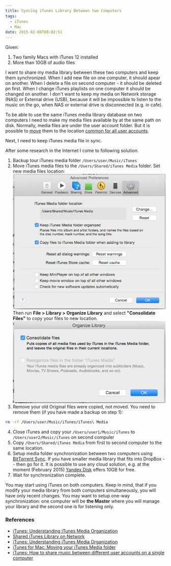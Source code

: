 ```yaml
---
title: Syncing iTunes Library Between two Computers
tags:
  - iTunes
  - Mac
date: 2015-02-08T08:02:51
---
```


Given:

1. Two family Macs with iTunes 12 installed
2. More than 10GB of audio files

I want to share my media library between these two computers and keep them synchronized. When I add new file on one computer, it should apear on another. When I delete a file on second computer - it should be deleted pn first. When I change iTunes playlists on one computer it should be changed on another.
I don't want to keep my media on Network storage (NAS) or External drive (USB), because it will be impossible to listen to the music on the go, when NAS or external drive is disconnected (e.g. in cafe).

To be able to use the same iTunes media library database on two computers I need to make my media files available by at the same path on disk.<!-- more--> Normally, media files are under the user account folder. But it is possible to [move][moving-itunes-media-folder] them to the location [common for all user accounts][sharing-itunes-between-accounts]. 

Next, I need to keep iTunes media file in sync.

After some research in the Internet I come to following solution.

1. Backup tour iTunes media folder `/Users/user/Music/iTunes`
2. Move iTunes media files to the `/Users/Shared/iTunes Media` folder.
   Set new media files location: ![iTunes Media Settings](/assets/2015/02/itunes-media-settings.png)
   Then run **File > Library > Organize Library** and select **"Consolidate Files"** to copy your files to new location. ![Consoludate Files](/assets/2015/02/itunes-consoludate.png)
3. Remove your old Original files were copied, not moved. You need to remove them (if you have made a backup on step 1):
```bash  
rm -rf /Users/user/Music/iTunes/iTunes\ Media
```
4. Close iTunes and copy your `/Users/user1/Music/iTunes` to `/Users/user2/Music/iTunes` on second compuler
5. Copy `/Users/Shared/iTunes Media` from first to second computer to the same location.
2. Setup media folder synchronization between two computers using [BitTorrent Sync][btsync]. If you have smaller media library that fits into DropBox -- then go for it. It is possible to use any cloud solution, e.g. at the moment (February 2015) [Yandex Disk][yandex-disk] offers 10GB for free.
3. Wait for synchronization complete.

You may start using iTunes on both computers. Keep in mind, that if you modify your media library from both computers simultaneously, you will have only recent changes. You may want to setup one-way synchronization: one computer will be **the Master** where you will manage your library and the second one is for listening only.  


### References 

 * [iTunes: Understanding iTunes Media Organization][understanding-itunes-media]
 * [Shared iTunes Library on Network](http://oyvteig.blogspot.com/2009/01/003-shared-itunes-library-on-network.html)
 * [iTunes: Understanding iTunes Media Organization][understanding-itunes-media]
 * [iTunes for Mac: Moving your iTunes Media folder][moving-itunes-media-folder]
 * [iTunes: How to share music between different user accounts on a single computer][sharing-itunes-between-accounts]

[btsync]: http://www.getsync.com "Sync"
[understanding-itunes-media]: http://support.apple.com/en-us/HT201979 "iTunes: Understanding iTunes Media Organization"
[moving-itunes-media-folder]: http://support.apple.com/en-us/HT201562 "iTunes for Mac: Moving your iTunes Media folder"
[sharing-itunes-between-accounts]: http://support.apple.com/en-us/HT1203 "iTunes: How to share music between different user accounts on a single computer"
[yandex-disk]: http://help.yandex.com/disk/uploading.xml "Yandex Disk Limits"

